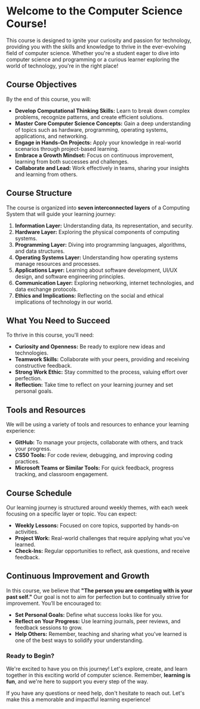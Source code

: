 # Welcome to the Computer Science Course!

This course is designed to ignite your curiosity and passion for technology, providing you with the skills and knowledge to thrive in the ever-evolving field of computer science. Whether you're a student eager to dive into computer science and programming or a curious learner exploring the world of technology, you're in the right place!

## Course Objectives

By the end of this course, you will:

- **Develop Computational Thinking Skills:** Learn to break down complex problems, recognize patterns, and create efficient solutions.
- **Master Core Computer Science Concepts:** Gain a deep understanding of topics such as hardware, programming, operating systems, applications, and networking.
- **Engage in Hands-On Projects:** Apply your knowledge in real-world scenarios through project-based learning.
- **Embrace a Growth Mindset:** Focus on continuous improvement, learning from both successes and challenges.
- **Collaborate and Lead:** Work effectively in teams, sharing your insights and learning from others.

## Course Structure

The course is organized into **seven interconnected layers** of a Computing System that will guide your learning journey:

1. **Information Layer:** Understanding data, its representation, and security.
2. **Hardware Layer:** Exploring the physical components of computing systems.
3. **Programming Layer:** Diving into programming languages, algorithms, and data structures.
4. **Operating Systems Layer:** Understanding how operating systems manage resources and processes.
5. **Applications Layer:** Learning about software development, UI/UX design, and software engineering principles.
6. **Communication Layer:** Exploring networking, internet technologies, and data exchange protocols.
7. **Ethics and Implications:** Reflecting on the social and ethical implications of technology in our world.

## What You Need to Succeed

To thrive in this course, you'll need:

- **Curiosity and Openness:** Be ready to explore new ideas and technologies.
- **Teamwork Skills:** Collaborate with your peers, providing and receiving constructive feedback.
- **Strong Work Ethic:** Stay committed to the process, valuing effort over perfection.
- **Reflection:** Take time to reflect on your learning journey and set personal goals.

## Tools and Resources

We will be using a variety of tools and resources to enhance your learning experience:

- **GitHub:** To manage your projects, collaborate with others, and track your progress.
- **CS50 Tools:** For code review, debugging, and improving coding practices.
- **Microsoft Teams or Similar Tools:** For quick feedback, progress tracking, and classroom engagement.

## Course Schedule

Our learning journey is structured around weekly themes, with each week focusing on a specific layer or topic. You can expect:

- **Weekly Lessons:** Focused on core topics, supported by hands-on activities.
- **Project Work:** Real-world challenges that require applying what you've learned.
- **Check-Ins:** Regular opportunities to reflect, ask questions, and receive feedback.

## Continuous Improvement and Growth

In this course, we believe that **"The person you are competing with is your past self."** Our goal is not to aim for perfection but to continually strive for improvement. You’ll be encouraged to:

- **Set Personal Goals:** Define what success looks like for you.
- **Reflect on Your Progress:** Use learning journals, peer reviews, and feedback sessions to grow.
- **Help Others:** Remember, teaching and sharing what you’ve learned is one of the best ways to solidify your understanding.

### Ready to Begin?

We're excited to have you on this journey! Let's explore, create, and learn together in this exciting world of computer science. Remember, **learning is fun**, and we're here to support you every step of the way.

If you have any questions or need help, don't hesitate to reach out. Let's make this a memorable and impactful learning experience!
